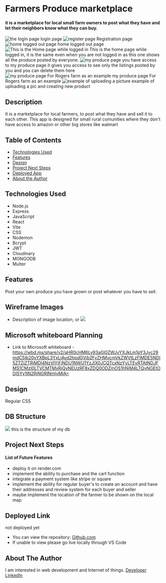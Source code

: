 # Farmers Produce marketplace

#### it is a marketplace for local small farm owners to post what they have and let their neighbors know what they can buy.
<img src="./pics/login.png" alt="the login page"/>
login page

<img src="./pics/register.png"  alt="register page"/>
Registration page

<img src="./pics/homeloggedout.png"  alt="home logged out page"/>
home logged out page


<img src="./pics/Homepageloggedin.png"  alt="This is the Home page while logged in"/>
This is the home page while logged in, it is the same even when you are not logged in as this one shows all the produce posted by everyone.

<img src="./pics/myproducepage.png" s alt="my produce page"/>
you have access to my produce page it gives you access to see only the listings posted by you and you can delete them here 

<img src="./pics/myproducerogersfarm.png" s alt="my produce page For Rogers farm as an example"/>
my produce page For Rogers farm as an example

<img src="./pics/potatoProdUpload.png" s alt="example of uploading a picture"/>
example of uploading a pic and creating new product



## Description
It is a marketplace for local farmers, to post what they have and sell it to each other. This app is designed for small rural comunities where they don't have access to amazon or other big stores like walmart 
## Table of Contents
* [Technologies Used](#technologiesused)
* [Features](#features)
* [Design](#design)
* [Project Next Steps](#nextsteps)
* [Deployed App](#deployment)
* [About the Author](#author)

## <a name="technologiesused"></a>Technologies Used
* Node.js
* Express
* JavaScript
* React
* Vite
* CSS
* Nodemon
* Bcrypt
* JWT
* Cloudinary
* MONGODB
* Multer


## Features
Post your own produce you have grown or post whatever you have to sell.

## Wireframe Images
* Description of image location, or <img src="./pics/wireframe.png">

## Microsoft whiteboard Planning
* Link to Microsoft whiteboard - https://wbd.ms/share/v2/aHR0cHM6Ly93aGl0ZWJvYXJkLm1pY3Jvc29mdC5jb20vYXBpL3YxLjAvd2hpdGVib2FyZHMvcmVkZWVtLzFlMDE5NDI5ZTZiZTRjMDI4NzVlYjFiNDU1NWU1YzJlX0JCQTcxNzYyLTEyRTAtNDJFMS1CMzI0LTVCMTMxRjQyNEUzRF8xZDQ0ODZmOS1hNjM4LTQyNGEtODI5Yy1lN2RjNGRlNmIyMjA=
## <a name="design"></a>Design
Regular CSS

## DB Structure
<img src='./pics/db.png'>
this is the structure of my db

## <a name="nextsteps"></a>Project Next Steps
#### List of Future Features
* deploy it on render.com
* implement the ability to purchase and the cart function
* integrate a payment system like stripe or square
* implement the ability for regular buyer's to create an account and have their addresses and review system for each buyer and seller 
* maybe implement the location of the farmer to be shown on the local map

## <a name="deployment"></a>Deployed Link
not deployed yet

* You can view the repository:
[Github.com](https://github.com/jacobworkdev/FarmersProduce/tree/main)
* If unable to view please go live locally through VS Code

## <a name="author"></a>About The Author
I am interested in web development and Internet of things.
[Developer LinkedIn](https://www.linkedin.com/in/jakhongirm/)

